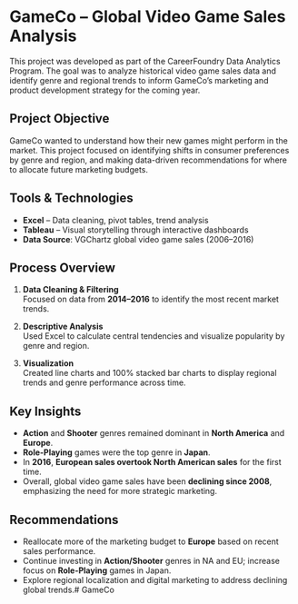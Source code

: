 # GameCo – Global Video Game Sales Analysis

This project was developed as part of the CareerFoundry Data Analytics Program. The goal was to analyze historical video game sales data and identify genre and regional trends to inform GameCo’s marketing and product development strategy for the coming year.

## Project Objective

GameCo wanted to understand how their new games might perform in the market. This project focused on identifying shifts in consumer preferences by genre and region, and making data-driven recommendations for where to allocate future marketing budgets.

## Tools & Technologies

- **Excel** – Data cleaning, pivot tables, trend analysis  
- **Tableau** – Visual storytelling through interactive dashboards  
- **Data Source**: VGChartz global video game sales (2006–2016)

## Process Overview

1. **Data Cleaning & Filtering**  
   Focused on data from **2014–2016** to identify the most recent market trends.

2. **Descriptive Analysis**  
   Used Excel to calculate central tendencies and visualize popularity by genre and region.

3. **Visualization**  
   Created line charts and 100% stacked bar charts to display regional trends and genre performance across time.

## Key Insights

- **Action** and **Shooter** genres remained dominant in **North America** and **Europe**.  
- **Role-Playing** games were the top genre in **Japan**.  
- In **2016**, **European sales overtook North American sales** for the first time.  
- Overall, global video game sales have been **declining since 2008**, emphasizing the need for more strategic marketing.

## Recommendations

- Reallocate more of the marketing budget to **Europe** based on recent sales performance.
- Continue investing in **Action/Shooter** genres in NA and EU; increase focus on **Role-Playing** games in Japan.
- Explore regional localization and digital marketing to address declining global trends.# GameCo
